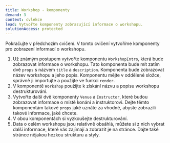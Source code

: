 ```yaml
---
title: Workshop - komponenty
demand: 3
context: cvlekce
lead: Vytvořte komponenty zobrazující informace o workshopu.
solutionAccess: protected
---
```


Pokračujte v předchozím cvičení. V tomto cvičení vytvoříme komponenty pro zobrazení informací o workshopu.

1. Už známým postupem vytvořte komponentu `WorkshopIntro`, která bude zobrazovat informace o workshopu. Tato komponenta bude mít zatím dvě `props` s názvem `title` a `description`. Komponenta bude zobrazovat název workshopu a jeho popis. Komponentu mějte v oddělené složce, správně ji importujte a použijte ve funkci `render`.
1. V komponentě `Workshop` použijte k získání názvu a popisu workshopu destrukturování.
1. Vytvořte další dvě komponenty `Venue` a `Instructor`, které budou zobrazovat informace o místě konání a instruktorovi. Dejte těmto komponentám takové `props` jaké uznáte za vhodné, abyste zobrazili takové informace, jaké chcete.
1. V obou komponentách si vyzkoušejte destrukturování.
1. Data o celém workshopu jsou relativně obsáhlá, můžete si z nich vybrat další informace, které vás zajímají a zobrazit je na stránce. Dajte také stránce nějakou hezkou strukturu a styly.
